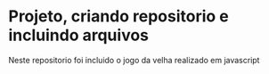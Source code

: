 # Projeto, criando repositorio e incluindo arquivos

Neste repositorio foi incluido o jogo da velha realizado em javascript
